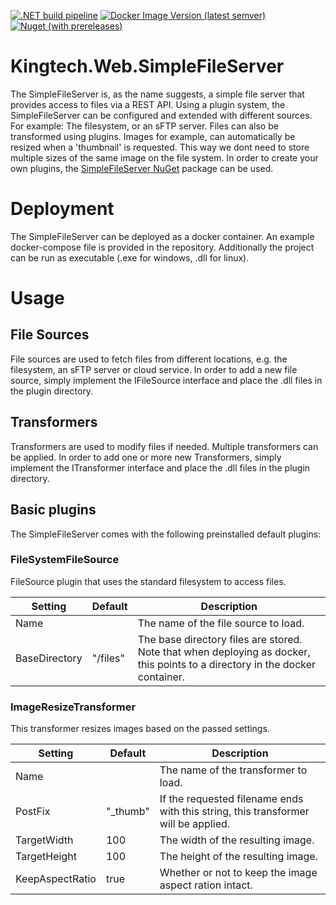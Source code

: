 [![.NET build pipeline](https://github.com/KingTechNL/KingTech.Web.SimpleFileServer/actions/workflows/dotnet_build.yml/badge.svg)](https://github.com/KingTechNL/KingTech.Web.SimpleFileServer/actions/workflows/dotnet_build.yml)
[![Docker Image Version (latest semver)](https://img.shields.io/docker/v/kingtechnl/simplefileserver?label=docker&sort=semver)](https://hub.docker.com/repository/docker/kingtechnl/simplefileserver)
[![Nuget (with prereleases)](https://img.shields.io/nuget/vpre/KingTech.Web.SimpleFileServer.Abstract)](https://www.nuget.org/packages/KingTech.Web.SimpleFileServer.Abstract/)

# Kingtech.Web.SimpleFileServer

The SimpleFileServer is, as the name suggests, a simple file server that provides access to files via a REST API.
Using a plugin system, the SimpleFileServer can be configured and extended with different sources. For example: The filesystem, or an sFTP server.
Files can also be transformed using plugins. Images for example, can automatically be resized when a 'thumbnail' is requested. This way we dont need to store multiple sizes of the same image on the file system. In order to create your own plugins, the [SimpleFileServer NuGet](https://www.nuget.org/packages/KingTech.Web.SimpleFileServer.Abstract/) package can be used.

# Deployment
The SimpleFileServer can be deployed as a docker container. An example docker-compose file is provided in the repository.
Additionally the project can be run as executable (.exe for windows, .dll for linux).


# Usage

## File Sources
File sources are used to fetch files from different locations, e.g. the filesystem, an sFTP server or cloud service. In order to add a new file source, simply implement the IFileSource interface and place the .dll files in the plugin directory.

## Transformers
Transformers are used to modify files if needed. Multiple transformers can be applied. In order to add one or more new Transformers, simply implement the ITransformer interface and place the .dll files in the plugin directory.

## Basic plugins
The SimpleFileServer comes with the following preinstalled default plugins:

### FileSystemFileSource
FileSource plugin that uses the standard filesystem to access files. 

| Setting | Default | Description |
| -- | -- | -- |
| Name | | The name of the file source to load. |
| BaseDirectory | "/files" | The base directory files are stored. Note that when deploying as docker, this points to a directory in the docker container. |

### ImageResizeTransformer
This transformer resizes images based on the passed settings.

| Setting | Default | Description |
| -- | -- | -- |
| Name | | The name of the transformer to load. |
| PostFix | "_thumb" | If the requested filename ends with this string, this transformer will be applied. |
| TargetWidth | 100 | The width of the resulting image. |
| TargetHeight | 100 | The height of the resulting image. |
| KeepAspectRatio | true | Whether or not to keep the image aspect ration intact. |